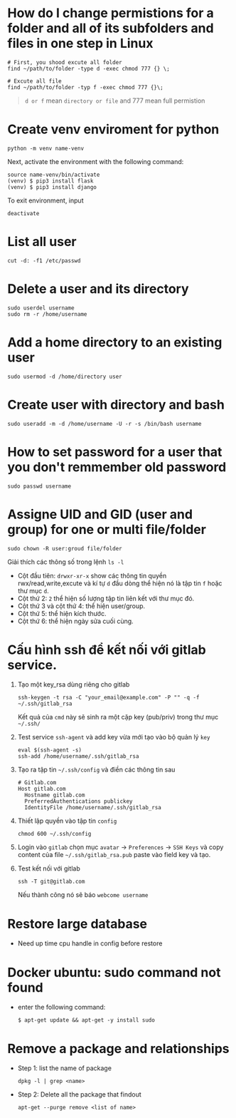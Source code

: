 # How do I change permistions for a folder and all of its subfolders and files in one step in Linux
```
# First, you shood excute all folder
find ~/path/to/folder -type d -exec chmod 777 {} \;

# Excute all file
find ~/path/to/folder -typ f -exec chmod 777 {}\;
```
> `d or f` mean `directory or file` and 777 mean full permistion

# Create venv enviroment for python
```
python -m venv name-venv
```
Next, activate the environment with the following command:
```
source name-venv/bin/activate
(venv) $ pip3 install flask
(venv) $ pip3 install django
```
To exit environment, input
```
deactivate
```
# List all user
```
cut -d: -f1 /etc/passwd
```
# Delete a user and its directory
```
sudo userdel username
sudo rm -r /home/username
```
# Add a home directory to an existing user
```
sudo usermod -d /home/directory user
```
# Create user with directory and bash
```
sudo useradd -m -d /home/username -U -r -s /bin/bash username
```
# How to set password for a user that you don't remmember old password
```
sudo passwd username
```
# Assigne UID and GID (user and group) for one or multi file/folder
```
sudo chown -R user:groud file/folder
```
Giải thích các thông số trong lệnh `ls -l`
 - Cột đầu tiên: `drwxr-xr-x` show các thông tin quyền rwx/read,write,excute và kí tự `d` đầu dòng thể hiện nó là tập tin `f` hoặc thư mục `d`.
 - Cột thứ 2: `2` thể hiện số lượng tập tin liên kết với thư mục đó.
 - Cột thứ 3 và cột thứ 4: thể hiện user/group.
 - Cột thứ 5: thể hiện kích thước.
 - Cột thứ 6: thể hiện ngày sửa cuối cùng.

# Cấu hình ssh để kết nối với gitlab service.
1. Tạo một key_rsa dùng riêng cho gitlab
    ```
    ssh-keygen -t rsa -C "your_email@example.com" -P "" -q -f ~/.ssh/gitlab_rsa
    ```
    Kết quả của `cmd` này sẽ sinh ra một cặp key (pub/priv) trong thư mục `~/.ssh/`

2. Test service `ssh-agent` và add key vừa mới tạo vào bộ quản lý `key`
    ```
    eval $(ssh-agent -s)
    ssh-add /home/username/.ssh/gitlab_rsa
    ```

3. Tạo ra tập tin `~/.ssh/config` và điền các thông tin sau
    ```
    # Gitlab.com
    Host gitlab.com
      Hostname gitlab.com
      PreferredAuthentications publickey
      IdentityFile /home/username/.ssh/gitlab_rsa
    ```

4. Thiết lập quyền vào tập tin `config`
    ```
    chmod 600 ~/.ssh/config
    ```

5. Login vào `gitlab` chọn mục `avatar` -> `Preferences` -> `SSH Keys` và copy content của file `~/.ssh/gitlab_rsa.pub` paste vào field key và tạo.

6. Test kết nối với gitlab
    ```
    ssh -T git@gitlab.com
    ```
    Nếu thành công nó sẽ báo `webcome username`
    
# Restore large database
 - Need up time cpu handle in config before restore

# Docker ubuntu: sudo command not found
- enter the following command:
    ```
    $ apt-get update && apt-get -y install sudo
    ```

# Remove a package and relationships
- Step 1: list the name of package
    ```
    dpkg -l | grep <name>
    ```

- Step 2: Delete all the package that findout
    ```
    apt-get --purge remove <list of name>
    ```